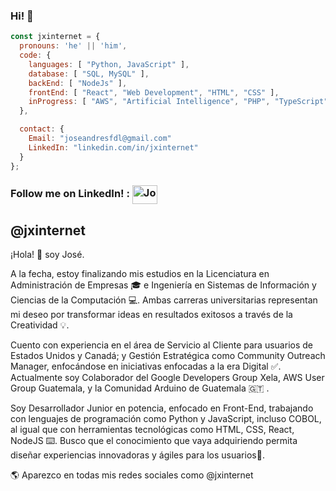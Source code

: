 ### Hi! 👋

```js
const jxinternet = {
  pronouns: 'he' || 'him',
  code: {
    languages: [ "Python, JavaScript" ],
    database: [ "SQL, MySQL" ],
    backEnd: [ "NodeJs" ],
    frontEnd: [ "React", "Web Development", "HTML", "CSS" ],
    inProgress: [ "AWS", "Artificial Intelligence", "PHP", "TypeScript", "C#" ]
  },

  contact: {
    Email: "joseandresfdl@gmail.com"
    LinkedIn: "linkedin.com/in/jxinternet"
  }
};
```
<p align="right">
    <h3 align="left">Follow me on LinkedIn! : <a href="https://www.linkedin.com/in/jxinternet/" target="blank"><img align="center" 
src="https://raw.githubusercontent.com/rahuldkjain/github-profile-readme-generator/master/src/images/icons/Social/linked-in-alt.svg" alt="Jose Figueroa" height="30" width="40" /></a> </h3>
</p>

<h2>@jxinternet</h2>
<p>
  ¡Hola! 👋 soy José.

  A la fecha, estoy finalizando mis estudios en la Licenciatura en Administración de Empresas 🎓 e Ingeniería en Sistemas de Información y Ciencias de la Computación 💻. Ambas carreras universitarias representan mi deseo por transformar ideas en resultados exitosos a través de la Creatividad 💡. 

  Cuento con experiencia en el área de Servicio al Cliente para usuarios de Estados Unidos y Canadá; y Gestión Estratégica como Community Outreach Manager, enfocándose en iniciativas enfocadas a la era Digital ✅. Actualmente soy Colaborador del Google Developers Group Xela, AWS User Group Guatemala, y la Comunidad Arduino de Guatemala 🇬🇹 .

  Soy Desarrollador Junior en potencia, enfocado en Front-End, trabajando con lenguajes de programación como Python y JavaScript, incluso COBOL, al igual que con herramientas tecnológicas como HTML, CSS, React, NodeJS ⌨️. Busco que el conocimiento que vaya adquiriendo permita diseñar experiencias innovadoras y ágiles para los usuarios🔗. 

🌎 Aparezco en todas mis redes sociales como @jxinternet

<!--
**jxinternet/jxinternet** is a ✨ _special_ ✨ repository because its `README.md` (this file) appears on your GitHub profile.
-->

